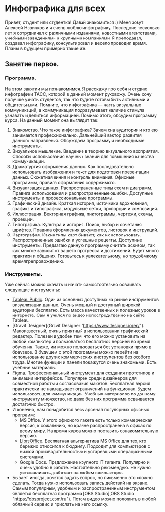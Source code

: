 # Инфографика для всех
Привет, студент или студентка!
Давай знакомиться :) Меня зовут Алексей Новичков и я очень люблю инфографику. Последние несколько лет я сотрудничал с различными изданиями, новостными агентствами, учебными заведениями и крупными компаниями. Я преподавал, создавал инфографику, консультировал и весело проводил время. Планы в будущем примерно такие же.
## Занятие первое.
### Программа.
На этом занятии мы познакомимся. Я расскажу про себя и студию инфографики ТАСС, которой в данный момент руковожу. Очень хочу получше узнать студентов, так что будьте готовы быть активными и общительными. Помните, что инфографика — часть визуальных коммуникаций, а коммуникация подразумевает наличие стимула узнавать и делиться информацией. Помимо этого, обсудим программу курса. На данный момент она выглядит так:
1. Знакомство. Что такое инфографика? Зачем она аудитории и кто ею занимается профессионально. Дальнейший вектор развития данного направления. Обсуждаем программу и необходимые инструменты.
2. Визуальное мышление. Введение в теорию визуального восприятия. Способы использования научных знаний для повышения качества коммуникации.
3. Драматургия оформления данных. Как последовательно использовать изображения и текст для подготовки презентации данных. Сюжетная линия и контроль внимания. Офисные программы, правила оформления содержимого.
4. Визуализация данных. Распространенные типы схем и диаграмм. Правила использования и распространенные ошибки. Доступные инструменты и профессиональные программы.
5. Графический дизайн. Краткая история, источники вдохновения, графика и типографика, модульные сетки, пропорции и композиция.
6. Иллюстрация. Векторная графика, пиктограммы, чертежи, схемы, проекции.
7. Типографика. Культура и история. Поиск, выбор и сочетания шрифтов. Правила оформления документов, листовок и инструкций.
8. Картография. Какие типы карт бывают, как их использовать. Распространенные ошибки и успешные рецепты. Доступные инструменты.
Предлагаю данную программу считать эскизом, так как многое зависит от вашего прогресса и достижений. Будет много практики и общения. Готовьтесь к увлекательному, но трудоёмкому времяпрепровождению.
### Инструменты.
Уже сейчас можно скачать и начать самостоятельно осваивать следующие инструменты:
* [Tableau Public](https://public.tableau.com/s/ "Tableau Public"). Один из основных доступных на рынке инструментов визуализации данных. Очень мощный и доступный широкой аудитории бесплатно. Есть масса качественных и полезных уроков в интернете. Сам я учился по видео непостредственно на сайте Tableau.
* [Gravit Designer](Gravit Designer "https://www.designer.io/en/"). Малоизвестный, очень приятный в использовании графический редактор. Полезен и удобен тем, что его можно установить на любой компьютер и пользоваться бесплатной версией во время обучения. Также, им можно пользоваться без установки прямо в браузере. В будущем с этой программы можно перейти на использование других коммерческих инструментов без особого труда. Многие функции и панели покажутся очень знакомыми. Есть учебные материалы.
* [Figma](Figma "https://www.figma.com/"). Профессиональный инструмент для создания прототипов и анимации интерфейсов. Популярен среди дизайнеров для совместной работы и согласования макетов. Бесплатная версия практически не накладывает ограничений на функционал. Будем использовать для коммуникации. Учебных материалов по данному инструменту множество, но даже без них программа осваивается достаточно быстро.
* И конечно, нам понадобится весь арсенал популярных офисных программ:
	* MS Office. У этого офисного пакета есть только коммерческая версия, к сожалению, но крайне распространена в офисах по всему миру. На время курса можно поставить ознакомительную версию.
	* [LibreOffice](LibreOffice "https://www.libreoffice.org/discover/libreoffice/"). Бесплатная альтернатива MS Office для тех, кто бережно относится к бюджету. Подходит для компьютеров с низкой производительностью и устаревшими операционными системами.
	* Google Docs. Предложение крупного IT гиганта. Популярно и очень удобно в работе. Настоятельно рекомендую. Не нужно устанавливать, работает на любом компьютере.
* Бывает, иногда, хочется задать вопрос, но письменно это сложно сделать. Тогда нужно использовать запись действий на экране. Самым популярным, удобным и распространенным инструментом является бесплатная программа [OBS Studio](OBS Studio "https://obsproject.com/ru"). Потом видео можно положить в любой облачный сервис и прислать на него ссылку.